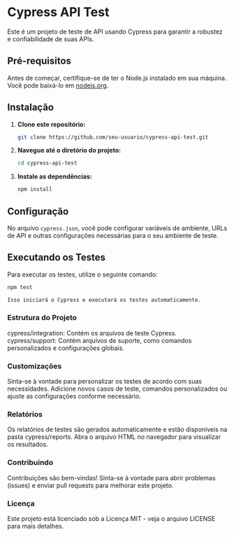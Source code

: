 # Cypress API Test

Este é um projeto de teste de API usando Cypress para garantir a robustez e confiabilidade de suas APIs.

## Pré-requisitos

Antes de começar, certifique-se de ter o Node.js instalado em sua máquina. Você pode baixá-lo em [nodejs.org](https://nodejs.org/).

## Instalação

1. **Clone este repositório:**

    ```bash
    git clone https://github.com/seu-usuario/cypress-api-test.git
    ```

2. **Navegue até o diretório do projeto:**

    ```bash
    cd cypress-api-test
    ```

3. **Instale as dependências:**

    ```bash
    npm install
    ```

## Configuração

No arquivo `cypress.json`, você pode configurar variáveis de ambiente, URLs de API e outras configurações necessárias para o seu ambiente de teste.

## Executando os Testes

Para executar os testes, utilize o seguinte comando:

```bash
npm test

Isso iniciará o Cypress e executará os testes automaticamente.
```
### Estrutura do Projeto
cypress/integration: Contém os arquivos de teste Cypress.</br>
cypress/support: Contém arquivos de suporte, como comandos personalizados e configurações globais.</br>

### Customizações
Sinta-se à vontade para personalizar os testes de acordo com suas necessidades. Adicione novos casos de teste, comandos personalizados ou ajuste as configurações conforme necessário.

### Relatórios
Os relatórios de testes são gerados automaticamente e estão disponíveis na pasta cypress/reports. Abra o arquivo HTML no navegador para visualizar os resultados.

### Contribuindo
Contribuições são bem-vindas! Sinta-se à vontade para abrir problemas (issues) e enviar pull requests para melhorar este projeto.

### Licença
Este projeto está licenciado sob a Licença MIT - veja o arquivo LICENSE para mais detalhes.
